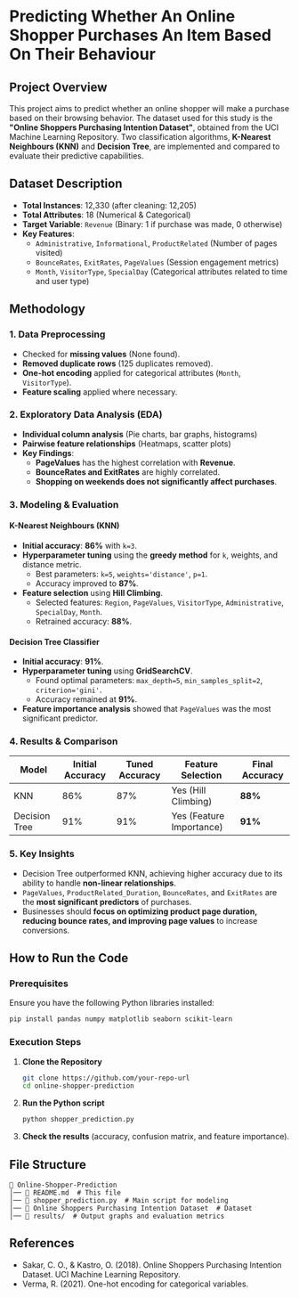 
# Predicting Whether An Online Shopper Purchases An Item Based On Their Behaviour  

## Project Overview  
This project aims to predict whether an online shopper will make a purchase based on their browsing behavior. The dataset used for this study is the **"Online Shoppers Purchasing Intention Dataset"**, obtained from the UCI Machine Learning Repository. Two classification algorithms, **K-Nearest Neighbours (KNN)** and **Decision Tree**, are implemented and compared to evaluate their predictive capabilities.  

## Dataset Description  
- **Total Instances**: 12,330 (after cleaning: 12,205)  
- **Total Attributes**: 18 (Numerical & Categorical)  
- **Target Variable**: `Revenue` (Binary: 1 if purchase was made, 0 otherwise)  
- **Key Features**:  
  - `Administrative`, `Informational`, `ProductRelated` (Number of pages visited)  
  - `BounceRates`, `ExitRates`, `PageValues` (Session engagement metrics)  
  - `Month`, `VisitorType`, `SpecialDay` (Categorical attributes related to time and user type)  

## Methodology  
### 1. **Data Preprocessing**  
- Checked for **missing values** (None found).  
- **Removed duplicate rows** (125 duplicates removed).  
- **One-hot encoding** applied for categorical attributes (`Month`, `VisitorType`).  
- **Feature scaling** applied where necessary.  

### 2. **Exploratory Data Analysis (EDA)**  
- **Individual column analysis** (Pie charts, bar graphs, histograms)  
- **Pairwise feature relationships** (Heatmaps, scatter plots)  
- **Key Findings**:  
  - **PageValues** has the highest correlation with **Revenue**.  
  - **BounceRates and ExitRates** are highly correlated.  
  - **Shopping on weekends does not significantly affect purchases**.  

### 3. **Modeling & Evaluation**  
#### **K-Nearest Neighbours (KNN)**  
- **Initial accuracy**: **86%** with `k=3`.  
- **Hyperparameter tuning** using the **greedy method** for `k`, weights, and distance metric.  
  - Best parameters: `k=5`, `weights='distance'`, `p=1`.  
  - Accuracy improved to **87%**.  
- **Feature selection** using **Hill Climbing**.  
  - Selected features: `Region`, `PageValues`, `VisitorType`, `Administrative`, `SpecialDay`, `Month`.  
  - Retrained accuracy: **88%**.  

#### **Decision Tree Classifier**  
- **Initial accuracy**: **91%**.  
- **Hyperparameter tuning** using **GridSearchCV**.  
  - Found optimal parameters: `max_depth=5`, `min_samples_split=2`, `criterion='gini'`.  
  - Accuracy remained at **91%**.  
- **Feature importance analysis** showed that `PageValues` was the most significant predictor.  

### 4. **Results & Comparison**  
| Model | Initial Accuracy | Tuned Accuracy | Feature Selection | Final Accuracy |  
|--------|-----------------|---------------|-------------------|---------------|  
| KNN | 86% | 87% | Yes (Hill Climbing) | **88%** |  
| Decision Tree | 91% | 91% | Yes (Feature Importance) | **91%** |  

### 5. **Key Insights**  
- Decision Tree outperformed KNN, achieving higher accuracy due to its ability to handle **non-linear relationships**.  
- `PageValues`, `ProductRelated_Duration`, `BounceRates`, and `ExitRates` are the **most significant predictors** of purchases.  
- Businesses should **focus on optimizing product page duration, reducing bounce rates, and improving page values** to increase conversions.  

## How to Run the Code  
### **Prerequisites**  
Ensure you have the following Python libraries installed:  
```bash
pip install pandas numpy matplotlib seaborn scikit-learn
```

### **Execution Steps**  
1. **Clone the Repository**  
   ```bash
   git clone https://github.com/your-repo-url
   cd online-shopper-prediction
   ```
2. **Run the Python script**  
   ```bash
   python shopper_prediction.py
   ```
3. **Check the results** (accuracy, confusion matrix, and feature importance).  

## File Structure  
```
📂 Online-Shopper-Prediction  
│── 📜 README.md  # This file  
│── 📜 shopper_prediction.py  # Main script for modeling  
│── 📜 Online Shoppers Purchasing Intention Dataset  # Dataset  
│── 📂 results/  # Output graphs and evaluation metrics  
```

## References  
- Sakar, C. O., & Kastro, O. (2018). Online Shoppers Purchasing Intention Dataset. UCI Machine Learning Repository.  
- Verma, R. (2021). One-hot encoding for categorical variables.  

